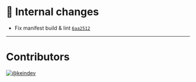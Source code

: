 # :memo: Internal changes

- Fix manifest build & lint [`6aa2512`](https://github.com/tagproject/k8s-manifest-shared-config/commit/6aa2512af8ae55b6e0b355ffedbaefc312b6744c)

---

# Contributors

[![@keindev](https://avatars.githubusercontent.com/u/4527292?v=4&s=40)](https://github.com/keindev)
